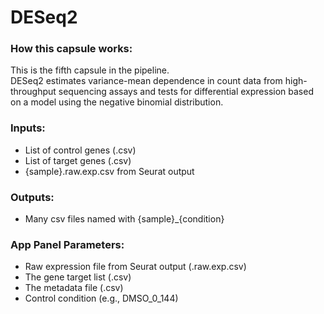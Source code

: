 # DESeq2

### How this capsule works: 

This is the fifth capsule in the pipeline. <br>
DESeq2 estimates variance-mean dependence in count data from high-throughput sequencing assays and tests for differential expression based on a model using the negative binomial distribution.

### Inputs: 

- List of control genes (.csv)
- List of target genes (.csv)
- {sample}.raw.exp.csv from Seurat output 

### Outputs: 

- Many csv files named with {sample}_{condition}

### App Panel Parameters: 
- Raw expression file from Seurat output (.raw.exp.csv)
- The gene target list (.csv)
- The metadata file (.csv)
- Control condition (e.g., DMSO_0_144)
